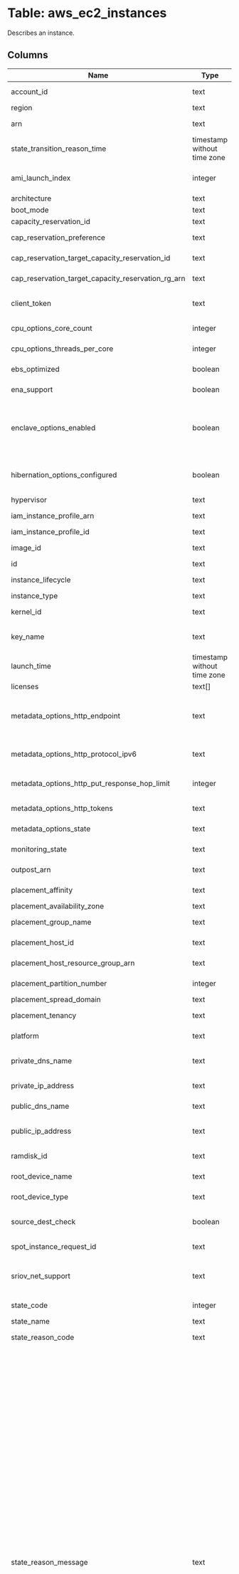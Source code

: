 
# Table: aws_ec2_instances
Describes an instance.
## Columns
| Name        | Type           | Description  |
| ------------- | ------------- | -----  |
|account_id|text|The AWS Account ID of the resource.|
|region|text|The AWS Region of the resource.|
|arn|text|The Amazon Resource Name (ARN) for the resource.|
|state_transition_reason_time|timestamp without time zone||
|ami_launch_index|integer|The AMI launch index, which can be used to find this instance in the launch group.|
|architecture|text|The architecture of the image.|
|boot_mode|text|The boot mode of the instance|
|capacity_reservation_id|text|The ID of the Capacity Reservation.|
|cap_reservation_preference|text|Describes the instance's Capacity Reservation preferences|
|cap_reservation_target_capacity_reservation_id|text|The ID of the targeted Capacity Reservation.|
|cap_reservation_target_capacity_reservation_rg_arn|text|The ARN of the targeted Capacity Reservation group.|
|client_token|text|The idempotency token you provided when you launched the instance, if applicable.|
|cpu_options_core_count|integer|The number of CPU cores for the instance.|
|cpu_options_threads_per_core|integer|The number of threads per CPU core.|
|ebs_optimized|boolean|Indicates whether the instance is optimized for Amazon EBS I/O|
|ena_support|boolean|Specifies whether enhanced networking with ENA is enabled.|
|enclave_options_enabled|boolean|If this parameter is set to true, the instance is enabled for Amazon Web Services Nitro Enclaves; otherwise, it is not enabled for Amazon Web Services Nitro Enclaves.|
|hibernation_options_configured|boolean|If this parameter is set to true, your instance is enabled for hibernation; otherwise, it is not enabled for hibernation.|
|hypervisor|text|The hypervisor type of the instance|
|iam_instance_profile_arn|text|The Amazon Resource Name (ARN) of the instance profile.|
|iam_instance_profile_id|text|The ID of the instance profile.|
|image_id|text|The ID of the AMI used to launch the instance.|
|id|text|The ID of the instance.|
|instance_lifecycle|text|Indicates whether this is a Spot Instance or a Scheduled Instance.|
|instance_type|text|The instance type.|
|kernel_id|text|The kernel associated with this instance, if applicable.|
|key_name|text|The name of the key pair, if this instance was launched with an associated key pair.|
|launch_time|timestamp without time zone|The time the instance was launched.|
|licenses|text[]|The license configurations.|
|metadata_options_http_endpoint|text|This parameter enables or disables the HTTP metadata endpoint on your instances. If the parameter is not specified, the default state is enabled|
|metadata_options_http_protocol_ipv6|text|Whether or not the IPv6 endpoint for the instance metadata service is enabled or disabled.|
|metadata_options_http_put_response_hop_limit|integer|The desired HTTP PUT response hop limit for instance metadata requests|
|metadata_options_http_tokens|text|The state of token usage for your instance metadata requests|
|metadata_options_state|text|The state of the metadata option changes|
|monitoring_state|text|Indicates whether detailed monitoring is enabled|
|outpost_arn|text|The Amazon Resource Name (ARN) of the Outpost.|
|placement_affinity|text|The affinity setting for the instance on the Dedicated Host|
|placement_availability_zone|text|The Availability Zone of the instance|
|placement_group_name|text|The name of the placement group the instance is in.|
|placement_host_id|text|The ID of the Dedicated Host on which the instance resides|
|placement_host_resource_group_arn|text|The ARN of the host resource group in which to launch the instances|
|placement_partition_number|integer|The number of the partition the instance is in|
|placement_spread_domain|text|Reserved for future use|
|placement_tenancy|text|The tenancy of the instance (if the instance is running in a VPC)|
|platform|text|The value is Windows for Windows instances; otherwise blank.|
|private_dns_name|text|(IPv4 only) The private DNS hostname name assigned to the instance|
|private_ip_address|text|The private IPv4 address assigned to the instance.|
|public_dns_name|text|(IPv4 only) The public DNS name assigned to the instance|
|public_ip_address|text|The public IPv4 address, or the Carrier IP address assigned to the instance, if applicable|
|ramdisk_id|text|The RAM disk associated with this instance, if applicable.|
|root_device_name|text|The device name of the root device volume (for example, /dev/sda1).|
|root_device_type|text|The root device type used by the AMI|
|source_dest_check|boolean|Indicates whether source/destination checking is enabled.|
|spot_instance_request_id|text|If the request is a Spot Instance request, the ID of the request.|
|sriov_net_support|text|Specifies whether enhanced networking with the Intel 82599 Virtual Function interface is enabled.|
|state_code|integer|The state of the instance as a 16-bit unsigned integer|
|state_name|text|The current state of the instance.|
|state_reason_code|text|The reason code for the state change.|
|state_reason_message|text|The message for the state change.  * Server.InsufficientInstanceCapacity: There was insufficient capacity available to satisfy the launch request.  * Server.InternalError: An internal error caused the instance to terminate during launch.  * Server.ScheduledStop: The instance was stopped due to a scheduled retirement.  * Server.SpotInstanceShutdown: The instance was stopped because the number of Spot requests with a maximum price equal to or higher than the Spot price exceeded available capacity or because of an increase in the Spot price.  * Server.SpotInstanceTermination: The instance was terminated because the number of Spot requests with a maximum price equal to or higher than the Spot price exceeded available capacity or because of an increase in the Spot price.  * Client.InstanceInitiatedShutdown: The instance was shut down using the shutdown -h command from the instance.  * Client.InstanceTerminated: The instance was terminated or rebooted during AMI creation.  * Client.InternalError: A client error caused the instance to terminate during launch.  * Client.InvalidSnapshot.NotFound: The specified snapshot was not found.  * Client.UserInitiatedHibernate: Hibernation was initiated on the instance.  * Client.UserInitiatedShutdown: The instance was shut down using the Amazon EC2 API.  * Client.VolumeLimitExceeded: The limit on the number of EBS volumes or total storage was exceeded|
|state_transition_reason|text|The reason for the most recent state transition|
|subnet_id|text|[EC2-VPC] The ID of the subnet in which the instance is running.|
|tags|jsonb|Any tags assigned to the instance.|
|virtualization_type|text|The virtualization type of the instance.|
|vpc_id|text|The ID of the VPC in which the instance is running.|
